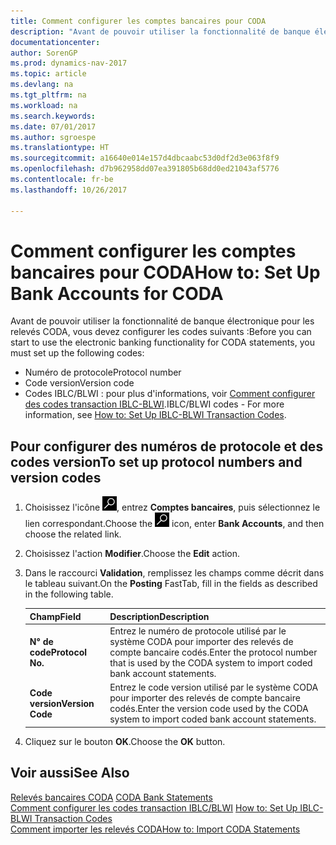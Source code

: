 ```yaml
---
title: Comment configurer les comptes bancaires pour CODA
description: "Avant de pouvoir utiliser la fonctionnalité de banque électronique pour les relevés CODA, vous devez configurer certains codes."
documentationcenter: 
author: SorenGP
ms.prod: dynamics-nav-2017
ms.topic: article
ms.devlang: na
ms.tgt_pltfrm: na
ms.workload: na
ms.search.keywords: 
ms.date: 07/01/2017
ms.author: sgroespe
ms.translationtype: HT
ms.sourcegitcommit: a16640e014e157d4dbcaabc53d0df2d3e063f8f9
ms.openlocfilehash: d7b962958dd07ea391805b68dd0ed21043af5776
ms.contentlocale: fr-be
ms.lasthandoff: 10/26/2017

---
```

# <a name="how-to-set-up-bank-accounts-for-coda"></a><span data-ttu-id="92810-103">Comment configurer les comptes bancaires pour CODA</span><span class="sxs-lookup"><span data-stu-id="92810-103">How to: Set Up Bank Accounts for CODA</span></span>
<span data-ttu-id="92810-104">Avant de pouvoir utiliser la fonctionnalité de banque électronique pour les relevés CODA, vous devez configurer les codes suivants :</span><span class="sxs-lookup"><span data-stu-id="92810-104">Before you can start to use the electronic banking functionality for CODA statements, you must set up the following codes:</span></span>  

- <span data-ttu-id="92810-105">Numéro de protocole</span><span class="sxs-lookup"><span data-stu-id="92810-105">Protocol number</span></span>  
- <span data-ttu-id="92810-106">Code version</span><span class="sxs-lookup"><span data-stu-id="92810-106">Version code</span></span>  
- <span data-ttu-id="92810-107">Codes IBLC/BLWI : pour plus d'informations, voir [Comment configurer des codes transaction IBLC-BLWI](how-to-set-up-iblc-blwi-transaction-codes.md).</span><span class="sxs-lookup"><span data-stu-id="92810-107">IBLC/BLWI codes - For more information, see [How to: Set Up IBLC-BLWI Transaction Codes](how-to-set-up-iblc-blwi-transaction-codes.md).</span></span>  

## <a name="to-set-up-protocol-numbers-and-version-codes"></a><span data-ttu-id="92810-108">Pour configurer des numéros de protocole et des codes version</span><span class="sxs-lookup"><span data-stu-id="92810-108">To set up protocol numbers and version codes</span></span>  

1.  <span data-ttu-id="92810-109">Choisissez l'icône ![Page ou état pour la recherche](../../media/ui-search/search_small.png "icône Page ou état pour la recherche"), entrez **Comptes bancaires**, puis sélectionnez le lien correspondant.</span><span class="sxs-lookup"><span data-stu-id="92810-109">Choose the ![Search for Page or Report](../../media/ui-search/search_small.png "Search for Page or Report icon") icon, enter **Bank Accounts**, and then choose the related link.</span></span>  
2.  <span data-ttu-id="92810-110">Choisissez l'action **Modifier**.</span><span class="sxs-lookup"><span data-stu-id="92810-110">Choose the **Edit** action.</span></span>  
3.  <span data-ttu-id="92810-111">Dans le raccourci **Validation**, remplissez les champs comme décrit dans le tableau suivant.</span><span class="sxs-lookup"><span data-stu-id="92810-111">On the **Posting** FastTab, fill in the fields as described in the following table.</span></span>  

    |<span data-ttu-id="92810-112">Champ</span><span class="sxs-lookup"><span data-stu-id="92810-112">Field</span></span>|<span data-ttu-id="92810-113">Description</span><span class="sxs-lookup"><span data-stu-id="92810-113">Description</span></span>|  
    |---------------------------------|---------------------------------------|  
    |<span data-ttu-id="92810-114">**N° de code**</span><span class="sxs-lookup"><span data-stu-id="92810-114">**Protocol No.**</span></span>|<span data-ttu-id="92810-115">Entrez le numéro de protocole utilisé par le système CODA pour importer des relevés de compte bancaire codés.</span><span class="sxs-lookup"><span data-stu-id="92810-115">Enter the protocol number that is used by the CODA system to import coded bank account statements.</span></span>|  
    |<span data-ttu-id="92810-116">**Code version**</span><span class="sxs-lookup"><span data-stu-id="92810-116">**Version Code**</span></span>|<span data-ttu-id="92810-117">Entrez le code version utilisé par le système CODA pour importer des relevés de compte bancaire codés.</span><span class="sxs-lookup"><span data-stu-id="92810-117">Enter the version code used by the CODA system to import coded bank account statements.</span></span>|  

4.  <span data-ttu-id="92810-118">Cliquez sur le bouton **OK**.</span><span class="sxs-lookup"><span data-stu-id="92810-118">Choose the **OK** button.</span></span>  

## <a name="see-also"></a><span data-ttu-id="92810-119">Voir aussi</span><span class="sxs-lookup"><span data-stu-id="92810-119">See Also</span></span>  
 <span data-ttu-id="92810-120">[Relevés bancaires CODA](coda-bank-statements.md) </span><span class="sxs-lookup"><span data-stu-id="92810-120">[CODA Bank Statements](coda-bank-statements.md) </span></span>  
 <span data-ttu-id="92810-121">[Comment configurer les codes transaction IBLC/BLWI](how-to-set-up-iblc-blwi-transaction-codes.md) </span><span class="sxs-lookup"><span data-stu-id="92810-121">[How to: Set Up IBLC-BLWI Transaction Codes](how-to-set-up-iblc-blwi-transaction-codes.md) </span></span>  
 [<span data-ttu-id="92810-122">Comment importer les relevés CODA</span><span class="sxs-lookup"><span data-stu-id="92810-122">How to: Import CODA Statements</span></span>](how-to-import-coda-statements.md)

